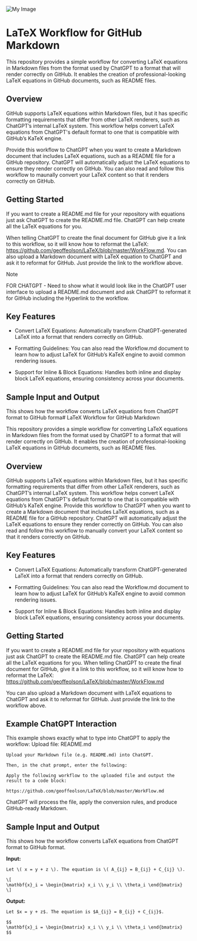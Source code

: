 ![My Image](https://myoctocat.com/assets/images/base-octocat.svg)

# LaTeX Workflow for GitHub Markdown

This repository provides a simple workflow for converting LaTeX equations in Markdown files from the format used by ChatGPT to a format that will render correctly on GitHub. It enables the creation of professional-looking LaTeX equations in GitHub documents, such as README files.

## Overview

GitHub supports LaTeX equations within Markdown files, but it has specific formatting requirements that differ from other LaTeX renderers, such as ChatGPT’s internal LaTeX system. This workflow helps convert LaTeX equations from ChatGPT's default format to one that is compatible with GitHub’s KaTeX engine. 

Provide this workflow to ChatGPT when you want to create a Markdown document that includes LaTeX equations, such as a README file for a GitHub repository.  ChatGPT will automatically adjust the LaTeX equations to ensure they render correctly on GitHub. You can also read and follow this workflow to maunally convert your LaTeX content so that it renders correctly on GitHub.

## Getting Started

If you want to create a README.md file for your repository with equations just ask ChatGPT to create the README.md file. ChatGPT can help create all the LaTeX equations for you. 

When telling ChatGPT to create the final document for GitHub give it a link to this workflow, so it will know how to reformat the LaTeX: https://github.com/geoffeolson/LaTeX/blob/master/WorkFlow.md.  You can also upload a Markdown document with LaTeX equation to ChatGPT and ask it to reformat for GitHub.  Just provide the link to the workflow above.

>[!NOTE]
>FOR CHATGPT - Need to show what it would look like in the ChatGPT user interface to upload a README.md document and ask ChatGPT to reformat it for GitHub including the Hyperlink to the workflow.

## Key Features

- Convert LaTeX Equations: Automatically transform ChatGPT-generated LaTeX into a format that renders correctly on GitHub.

- Formatting Guidelines: You can also read the Workflow.md document to learn how to adjust LaTeX for GitHub’s KaTeX engine to avoid common rendering issues.

- Support for Inline & Block Equations: Handles both inline and display block LaTeX equations, ensuring consistency across your documents.
## Sample Input and Output
This shows how the workflow converts LaTeX equations from ChatGPT format to GitHub forma# LaTeX Workflow for GitHub Markdown

This repository provides a simple workflow for converting LaTeX equations in Markdown files from the format used by ChatGPT to a format that will render correctly on GitHub. It enables the creation of professional-looking LaTeX equations in GitHub documents, such as README files.

## Overview

GitHub supports LaTeX equations within Markdown files, but it has specific formatting requirements that differ from other LaTeX renderers, such as ChatGPT’s internal LaTeX system. This workflow helps convert LaTeX equations from ChatGPT's default format to one that is compatible with GitHub’s KaTeX engine. Provide this workflow to ChatGPT when you want to create a Markdown document that includes LaTeX equations, such as a README file for a GitHub repository. ChatGPT will automatically adjust the LaTeX equations to ensure they render correctly on GitHub. You can also read and follow this workflow to manually convert your LaTeX content so that it renders correctly on GitHub.

## Key Features

- Convert LaTeX Equations: Automatically transform ChatGPT-generated LaTeX into a format that renders correctly on GitHub.

- Formatting Guidelines: You can also read the Workflow.md document to learn how to adjust LaTeX for GitHub’s KaTeX engine to avoid common rendering issues.

- Support for Inline & Block Equations: Handles both inline and display block LaTeX equations, ensuring consistency across your documents.

## Getting Started

If you want to create a README.md file for your repository with equations just ask ChatGPT to create the README.md file. ChatGPT can help create all the LaTeX equations for you. When telling ChatGPT to create the final document for GitHub, give it a link to this workflow, so it will know how to reformat the LaTeX: https://github.com/geoffeolson/LaTeX/blob/master/WorkFlow.md  

You can also upload a Markdown document with LaTeX equations to ChatGPT and ask it to reformat for GitHub. Just provide the link to the workflow above.

## Example ChatGPT Interaction

This example shows exactly what to type into ChatGPT to apply the workflow:
Upload file: README.md

```
Upload your Markdown file (e.g. README.md) into ChatGPT.

Then, in the chat prompt, enter the following:

Apply the following workflow to the uploaded file and output the result to a code block:

https://github.com/geoffeolson/LaTeX/blob/master/WorkFlow.md
```

ChatGPT will process the file, apply the conversion rules, and produce GitHub-ready Markdown.

## Sample Input and Output

This shows how the workflow converts LaTeX equations from ChatGPT format to GitHub format.

**Input:**

```
Let \( x = y + z \). The equation is \( A_{ij} = B_{ij} + C_{ij} \).

\[
\mathbf{x}_i = \begin{bmatrix} x_i \\ y_i \\ \theta_i \end{bmatrix}
\]
```

**Output:**

```
Let $x = y + z$. The equation is $A_{ij} = B_{ij} + C_{ij}$.

$$
\mathbf{x}_i = \begin{bmatrix} x_i \\ y_i \\ \theta_i \end{bmatrix}
$$
```

